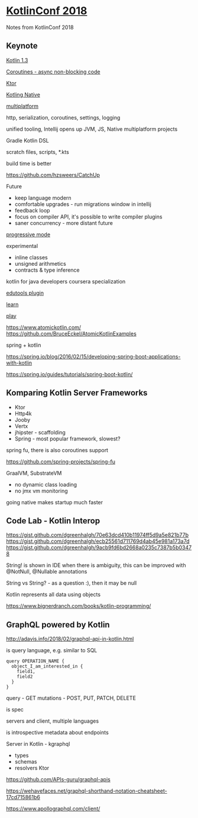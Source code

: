 # [KotlinConf 2018](https://kotlinconf.com/)
Notes from KotlinConf 2018

## Keynote
[Kotlin 1.3](http://kotl.in/1.3)

[Coroutines - async non-blocking code](http://kotl.in/coroutines)

[Ktor](http://ktor.io/)

[Kotling Native](https://kotlinlang.org/docs/reference/native-overview.html)

[multiplatform](https://kotlinlang.org/docs/reference/multiplatform.html)

http, serialization, coroutines, settings, logging

unified tooling, Intellij opens up JVM, JS, Native multiplatform projects

Gradle Kotlin DSL

scratch files, scripts, *.kts

build time is better

https://github.com/hzsweers/CatchUp

Future
* keep language modern
* comfortable upgrades - run migrations window in intellij
* feedback loop
* focus on compiler API, it's possible to write compiler plugins
* saner concurrency - more distant future

[progressive mode](https://kotlinlang.org/docs/reference/whatsnew13.html#progressive-mode)

experimental
* inline classes
* unsigned arithmetics
* contracts & type inference

kotlin for java developers coursera specialization

[edutools plugin](https://www.jetbrains.com/help/education/install-edutools-plugin.html?section=IntelliJ%20IDEA)

[learn](http://kotl.in/learn)

[play](https://play.kotl.in)

https://www.atomickotlin.com/
https://github.com/BruceEckel/AtomicKotlinExamples

spring + kotlin

https://spring.io/blog/2016/02/15/developing-spring-boot-applications-with-kotlin

https://spring.io/guides/tutorials/spring-boot-kotlin/

## Komparing Kotlin Server Frameworks

* Ktor
* Http4k
* Jooby
* Vertx
* jhipster - scaffolding
* Spring - most popular framework, slowest?

spring fu, there is also coroutines support

https://github.com/spring-projects/spring-fu

GraalVM, SubstrateVM
* no dynamic class loading
* no jmx vm monitoring

going native makes startup much faster

## Code Lab - Kotlin Interop
https://gist.github.com/dgreenhalgh/70e63dcd410b11974ff5d9a5e821b77b
https://gist.github.com/dgreenhalgh/ecb25561d711769d4ab45e981a173a7d
https://gist.github.com/dgreenhalgh/9acb9fd6bd2668a0235c7387b5b03478

String! is shown in IDE when there is ambiguity, this can be improved with @NotNull, @Nullable annotations

String vs String? - as a question :), then it may be null

Kotlin represents all data using objects

https://www.bignerdranch.com/books/kotlin-programming/

## GraphQL powered by Kotlin

http://adavis.info/2018/02/graphql-api-in-kotlin.html

is query language, e.g. similar to SQL

```
query OPERATION_NAME {
  object_I_am_interested_in {
    field1,
    field2
  }
}
```

query - GET
mutations - POST, PUT, PATCH, DELETE

is spec

servers and client, multiple languages

is introspective
metadata about endpoints

Server in Kotlin - kgraphql
* types
* schemas
* resolvers
Ktor

https://github.com/APIs-guru/graphql-apis

https://wehavefaces.net/graphql-shorthand-notation-cheatsheet-17cd715861b6

https://www.apollographql.com/client/
